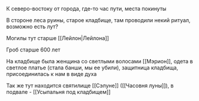 К северо-востоку от города, где-то час пути, места покинуты

В стороне леса руины, старое кладбище, там проводили некий ритуал, возможно есть лут?

Могилы тут старше [[Лейлон|Лейлона]]

Гроб старше 600 лет

На кладбище была женщина со светлыми волосами [[Мэрион]], одета в светлое платье (стала банши, мы ее убили), защитница кладбища, присоединилась к нам в виде духа

Так же тут находится святилище [[Сэлуне]] ([[Часовня луны]]), в подвале - [[Усыпальня под кладбищем]]

